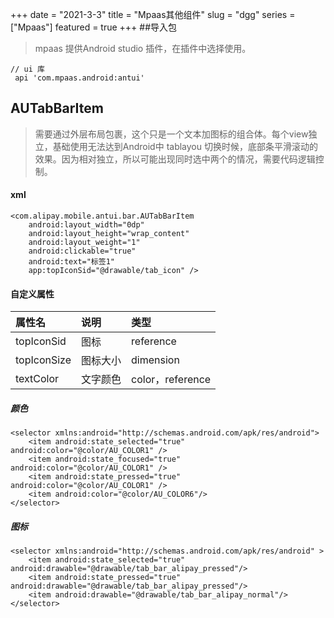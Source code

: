 +++
date = "2021-3-3"
title = "Mpaas其他组件"
slug = "dgg"
series = ["Mpaas"]
featured = true
+++
##导入包
> mpaas 提供Android studio 插件，在插件中选择使用。
````aidl
// ui 库 
 api 'com.mpaas.android:antui'
````
## AUTabBarItem

> 需要通过外层布局包裹，这个只是一个文本加图标的组合体。每个view独立，基础使用无法达到Android中 tablayou 切换时候，底部条平滑滚动的效果。因为相对独立，所以可能出现同时选中两个的情况，需要代码逻辑控制。

#### xml

```
<com.alipay.mobile.antui.bar.AUTabBarItem
    android:layout_width="0dp"
    android:layout_height="wrap_content"
    android:layout_weight="1"
    android:clickable="true"
    android:text="标签1"
    app:topIconSid="@drawable/tab_icon" />
```

#### 自定义属性

| 属性名      | 说明     | 类型             |
| :---------- | :------- | :--------------- |
| topIconSid  | 图标     | reference        |
| topIconSize | 图标大小 | dimension        |
| textColor   | 文字颜色 | color，reference |

##### 颜色

```
<selector xmlns:android="http://schemas.android.com/apk/res/android">
    <item android:state_selected="true" android:color="@color/AU_COLOR1" />
    <item android:state_focused="true" android:color="@color/AU_COLOR1" />
    <item android:state_pressed="true" android:color="@color/AU_COLOR1" />
    <item android:color="@color/AU_COLOR6"/>
</selector>
```

##### 图标

```
<selector xmlns:android="http://schemas.android.com/apk/res/android" >
    <item android:state_selected="true" android:drawable="@drawable/tab_bar_alipay_pressed"/>
    <item android:state_pressed="true" android:drawable="@drawable/tab_bar_alipay_pressed"/>
    <item android:drawable="@drawable/tab_bar_alipay_normal"/>
</selector>
```
